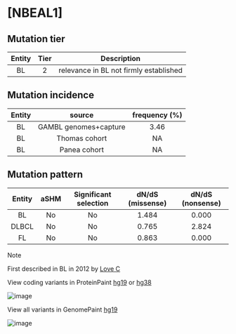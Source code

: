 # [NBEAL1]

## Mutation tier

|Entity|Tier|Description                           |
|:------:|:----:|--------------------------------------|
|BL    |2   |relevance in BL not firmly established|
## Mutation incidence

|Entity|source               |frequency (%)|
|:------:|:---------------------:|:-------------:|
|BL    |GAMBL genomes+capture|3.46         |
|BL    |Thomas cohort        |  NA         |
|BL    |Panea cohort         |  NA         |

## Mutation pattern

|Entity|aSHM|Significant selection|dN/dS (missense)|dN/dS (nonsense)|
|:------:|:----:|:---------------------:|:----------------:|:----------------:|
|BL    |No  |No                   |1.484           |0.000           |
|DLBCL |No  |No                   |0.765           |2.824           |
|FL    |No  |No                   |0.863           |0.000           |


> [!NOTE]
> First described in BL in 2012 by [Love C](https://pubmed.ncbi.nlm.nih.gov/23143597)

View coding variants in ProteinPaint [hg19](https://www.bcgsc.ca/downloads/morinlab/GAMBL/test/genes/NBEAL1_protein.html)  or [hg38](https://www.bcgsc.ca/downloads/morinlab/GAMBL/test/genes/NBEAL1_protein_hg38.html)

![image](../../images/proteinpaint/NBEAL1_NM_001114132.svg)

View all variants in GenomePaint [hg19](https://www.bcgsc.ca/downloads/morinlab/GAMBL/test/genes/NBEAL1.html)

![image](../../images/proteinpaint/NBEAL1.svg)
